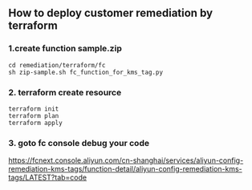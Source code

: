 ## How to deploy customer remediation by terraform

### 1.create function sample.zip
```
cd remediation/terraform/fc
sh zip-sample.sh fc_function_for_kms_tag.py

```
### 2. terraform create resource
```
terraform init
terraform plan
terraform apply
```

### 3. goto fc console debug your code

https://fcnext.console.aliyun.com/cn-shanghai/services/aliyun-config-remediation-kms-tags/function-detail/aliyun-config-remediation-kms-tags/LATEST?tab=code
